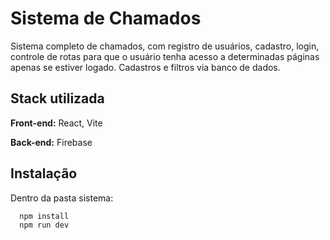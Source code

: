 # Sistema de Chamados

Sistema completo de chamados, com registro de usuários, cadastro, login, controle de rotas para que o usuário tenha acesso a determinadas páginas apenas se estiver logado. Cadastros e filtros via banco de dados.

## Stack utilizada

**Front-end:** React, Vite

**Back-end:** Firebase


## Instalação

Dentro da pasta sistema:

```bash
  npm install 
  npm run dev
```
